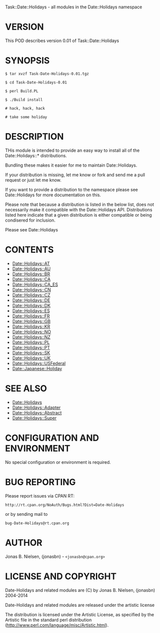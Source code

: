 # 

Task::Date::Holidays - all modules in the Date::Holidays namespace

# VERSION

This POD describes version 0.01 of Task::Date::Holidays

# SYNOPSIS

    $ tar xvzf Task-Date-Holidays-0.01.tgz

    $ cd Task-Date-Holidays-0.01

    $ perl Build.PL

    $ ./Build install

    # hack, hack, hack

    # take some holiday

# DESCRIPTION

THis module is intended to provide an easy way to
install all of the Date::Holidays::\* distributions.

Bundling these makes it easier for me to maintain
Date::Holidays.

If your distribution is missing, let me know or
fork and send me a pull request or just let me know.

If you want to provide a distribution to the namespace
please see Date::Holidays for more documentation on this.

Please note that because a distribution is listed in
the below list, does not necessarily make it compatible
with the Date::Holidays API. Distributions listed here
indicate that a given distribution is either compatible or
being condisered for inclusion.

Please see Date::Holidays

# CONTENTS

- [Date::Holidays::AT](https://metacpan.org/pod/Date::Holidays::AT)
- [Date::Holidays::AU](https://metacpan.org/pod/Date::Holidays::AU)
- [Date::Holidays::BR](https://metacpan.org/pod/Date::Holidays::BR)
- [Date::Holidays::CA](https://metacpan.org/pod/Date::Holidays::CA)
- [Date::Holidays::CA\_ES](https://metacpan.org/pod/Date::Holidays::CA_ES)
- [Date::Holidays::CN](https://metacpan.org/pod/Date::Holidays::CN)
- [Date::Holidays::CZ](https://metacpan.org/pod/Date::Holidays::CZ)
- [Date::Holidays::DE](https://metacpan.org/pod/Date::Holidays::DE)
- [Date::Holidays::DK](https://metacpan.org/pod/Date::Holidays::DK)
- [Date::Holidays::ES](https://metacpan.org/pod/Date::Holidays::ES)
- [Date::Holidays::FR](https://metacpan.org/pod/Date::Holidays::FR)
- [Date::Holidays::GB](https://metacpan.org/pod/Date::Holidays::GB)
- [Date::Holidays::KR](https://metacpan.org/pod/Date::Holidays::KR)
- [Date::Holidays::NO](https://metacpan.org/pod/Date::Holidays::NO)
- [Date::Holidays::NZ](https://metacpan.org/pod/Date::Holidays::NZ)
- [Date::Holidays::PL](https://metacpan.org/pod/Date::Holidays::PL)
- [Date::Holidays::PT](https://metacpan.org/pod/Date::Holidays::PT)
- [Date::Holidays::SK](https://metacpan.org/pod/Date::Holidays::SK)
- [Date::Holidays::UK](https://metacpan.org/pod/Date::Holidays::UK)
- [Date::Holidays::USFederal](https://metacpan.org/pod/Date::Holidays::USFederal)
- [Date::Japanese::Holiday](https://metacpan.org/pod/Date::Japanese::Holiday)

# SEE ALSO

- [Date::Holidays](https://metacpan.org/pod/Date::Holidays)
- [Date::Holidays::Adapter](https://metacpan.org/pod/Date::Holidays::Adapter)
- [Date::Holidays::Abstract](https://metacpan.org/pod/Date::Holidays::Abstract)
- [Date::Holidays::Super](https://metacpan.org/pod/Date::Holidays::Super)

# CONFIGURATION AND ENVIRONMENT

No special configuration or environment is required.

# BUG REPORTING

Please report issues via CPAN RT:

    http://rt.cpan.org/NoAuth/Bugs.html?Dist=Date-Holidays

or by sending mail to

    bug-Date-Holidays@rt.cpan.org

# AUTHOR

Jonas B. Nielsen, (jonasbn) - `<jonasbn@cpan.org>`

# LICENSE AND COPYRIGHT

Date-Holidays and related modules are (C) by Jonas B. Nielsen, (jonasbn)
2004-2014

Date-Holidays and related modules are released under the artistic license

The distribution is licensed under the Artistic License, as specified
by the Artistic file in the standard perl distribution
(http://www.perl.com/language/misc/Artistic.html).
